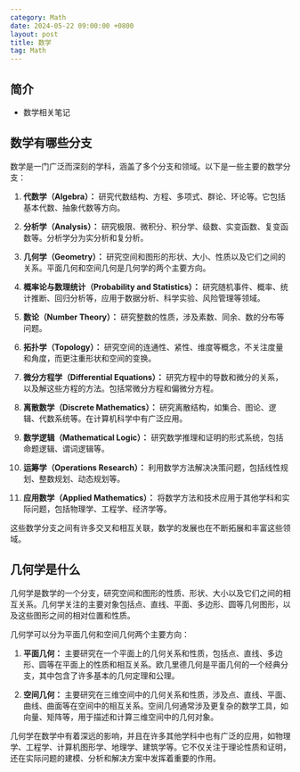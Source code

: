 ```yaml
---
category: Math
date: 2024-05-22 09:00:00 +0800
layout: post
title: 数学
tag: Math
---
```

## 简介

+ 数学相关笔记

## 数学有哪些分支

数学是一门广泛而深刻的学科，涵盖了多个分支和领域。以下是一些主要的数学分支：

1. **代数学（Algebra）：** 研究代数结构、方程、多项式、群论、环论等。它包括基本代数、抽象代数等方向。

2. **分析学（Analysis）：** 研究极限、微积分、积分学、级数、实变函数、复变函数等。分析学分为实分析和复分析。

3. **几何学（Geometry）：** 研究空间和图形的形状、大小、性质以及它们之间的关系。平面几何和空间几何是几何学的两个主要方向。

4. **概率论与数理统计（Probability and Statistics）：** 研究随机事件、概率、统计推断、回归分析等，应用于数据分析、科学实验、风险管理等领域。

5. **数论（Number Theory）：** 研究整数的性质，涉及素数、同余、数的分布等问题。

6. **拓扑学（Topology）：** 研究空间的连通性、紧性、维度等概念，不关注度量和角度，而更注重形状和空间的变换。

7. **微分方程学（Differential Equations）：** 研究方程中的导数和微分的关系，以及解这些方程的方法。包括常微分方程和偏微分方程。

8. **离散数学（Discrete Mathematics）：** 研究离散结构，如集合、图论、逻辑、代数系统等。在计算机科学中有广泛应用。

9. **数学逻辑（Mathematical Logic）：** 研究数学推理和证明的形式系统，包括命题逻辑、谓词逻辑等。

10. **运筹学（Operations Research）：** 利用数学方法解决决策问题，包括线性规划、整数规划、动态规划等。

11. **应用数学（Applied Mathematics）：** 将数学方法和技术应用于其他学科和实际问题，包括物理学、工程学、经济学等。

这些数学分支之间有许多交叉和相互关联，数学的发展也在不断拓展和丰富这些领域。

## 几何学是什么

几何学是数学的一个分支，研究空间和图形的性质、形状、大小以及它们之间的相互关系。几何学关注的主要对象包括点、直线、平面、多边形、圆等几何图形，以及这些图形之间的相对位置和性质。

几何学可以分为平面几何和空间几何两个主要方向：

1. **平面几何：** 主要研究在一个平面上的几何关系和性质，包括点、直线、多边形、圆等在平面上的性质和相互关系。欧几里德几何是平面几何的一个经典分支，其中包含了许多基本的几何定理和公理。

2. **空间几何：** 主要研究在三维空间中的几何关系和性质，涉及点、直线、平面、曲线、曲面等在空间中的相互关系。空间几何通常涉及更复杂的数学工具，如向量、矩阵等，用于描述和计算三维空间中的几何对象。

几何学在数学中有着深远的影响，并且在许多其他学科中也有广泛的应用，如物理学、工程学、计算机图形学、地理学、建筑学等。它不仅关注于理论性质和证明，还在实际问题的建模、分析和解决方案中发挥着重要的作用。